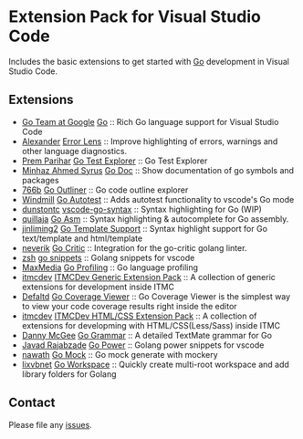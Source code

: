# Extension Pack for Visual Studio Code

Includes the basic extensions to get started with [Go](https://golang.org/) development in Visual Studio Code.

## Extensions

<!-- +Extensions -->
* [Go Team at Google](https://marketplace.visualstudio.com/publishers/golang) [Go](https://marketplace.visualstudio.com/items?itemName=golang.Go) :: Rich Go language support for Visual Studio Code
* [Alexander](https://marketplace.visualstudio.com/publishers/usernamehw) [Error Lens](https://marketplace.visualstudio.com/items?itemName=usernamehw.errorlens) :: Improve highlighting of errors, warnings and other language diagnostics.
* [Prem Parihar](https://marketplace.visualstudio.com/publishers/premparihar) [Go Test Explorer](https://marketplace.visualstudio.com/items?itemName=premparihar.gotestexplorer) :: Go Test Explorer
* [Minhaz Ahmed Syrus](https://marketplace.visualstudio.com/publishers/msyrus) [Go Doc](https://marketplace.visualstudio.com/items?itemName=msyrus.go-doc) :: Show documentation of go symbols and packages
* [766b](https://marketplace.visualstudio.com/publishers/766b) [Go Outliner](https://marketplace.visualstudio.com/items?itemName=766b.go-outliner) :: Go code outline explorer
* [Windmill](https://marketplace.visualstudio.com/publishers/windmilleng) [Go Autotest](https://marketplace.visualstudio.com/items?itemName=windmilleng.vscode-go-autotest) :: Adds autotest functionality to vscode's Go mode
* [dunstontc](https://marketplace.visualstudio.com/publishers/dunstontc) [vscode-go-syntax](https://marketplace.visualstudio.com/items?itemName=dunstontc.vscode-go-syntax) :: Syntax highlighting for Go (WIP)
* [quillaja](https://marketplace.visualstudio.com/publishers/quillaja) [Go Asm](https://marketplace.visualstudio.com/items?itemName=quillaja.goasm) :: Syntax highlighting & autocomplete for Go assembly.
* [jinliming2](https://marketplace.visualstudio.com/publishers/jinliming2) [Go Template Support](https://marketplace.visualstudio.com/items?itemName=jinliming2.vscode-go-template) :: Syntax highlight support for Go text/template and html/template
* [neverik](https://marketplace.visualstudio.com/publishers/neverik) [Go Critic](https://marketplace.visualstudio.com/items?itemName=neverik.go-critic) :: Integration for the go-critic golang linter.
* [zsh](https://marketplace.visualstudio.com/publishers/zsh) [go snippets](https://marketplace.visualstudio.com/items?itemName=zsh.go-snippets) :: Golang snippets for vscode
* [MaxMedia](https://marketplace.visualstudio.com/publishers/MaxMedia) [Go Profiling](https://marketplace.visualstudio.com/items?itemName=MaxMedia.go-prof) :: Go language profiling
* [itmcdev](https://marketplace.visualstudio.com/publishers/itmcdev) [ITMCDev Generic Extension Pack](https://marketplace.visualstudio.com/items?itemName=itmcdev.generic-extension-pack) :: A collection of generic extensions for development inside ITMC
* [Defaltd](https://marketplace.visualstudio.com/publishers/defaltd) [Go Coverage Viewer](https://marketplace.visualstudio.com/items?itemName=defaltd.go-coverage-viewer) :: Go Coverage Viewer is the simplest way to view your code coverage results right inside the editor
* [itmcdev](https://marketplace.visualstudio.com/publishers/itmcdev) [ITMCDev HTML/CSS Extension Pack](https://marketplace.visualstudio.com/items?itemName=itmcdev.html-extension-pack) :: A collection of extensions for developming with HTML/CSS(Less/Sass) inside ITMC
* [Danny McGee](https://marketplace.visualstudio.com/publishers/dannymcgee) [Go Grammar](https://marketplace.visualstudio.com/items?itemName=dannymcgee.vscode-go-grammar) :: A detailed TextMate grammar for Go
* [Javad Rajabzade](https://marketplace.visualstudio.com/publishers/Ja7ad) [Go Power](https://marketplace.visualstudio.com/items?itemName=Ja7ad.go-power) :: Golang power snippets for vscode
* [nawath](https://marketplace.visualstudio.com/publishers/nawath) [Go Mock](https://marketplace.visualstudio.com/items?itemName=nawath.go-lazy-mock) :: Go mock generate with mockery
* [lixvbnet](https://marketplace.visualstudio.com/publishers/lixvbnet) [Go Workspace](https://marketplace.visualstudio.com/items?itemName=lixvbnet.goworkspace) :: Quickly create multi-root workspace and add library folders for Golang
<!-- -Extensions -->

## Contact

Please file any [issues](https://github.com/itmcdev/vscode-extensions/issues).
